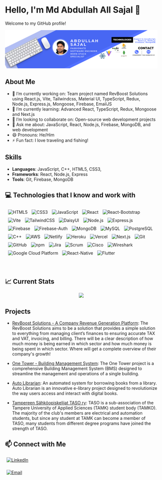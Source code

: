 # Hello, I'm Md Abdullah All Sajal 👋

Welcome to my GitHub profile!

<a href="https://www.linkedin.com/in/maa-sajal">
<img src="/images/banner.png" />
</a>

## About Me

- 🔭 I’m currently working on: Team project named RevBoost Solutions using React.js, Vite, Tailwindcss, Material UI, TypeScript, Redux, Node.js, Express.js, Mongoose, Firebase, EmailJS
- 🌱 I’m currently learning: Advanced React, TypeScript, Redux, Mongoose and Next.js
- 👯 I’m looking to collaborate on: Open-source web development projects
- 💬 Ask me about: JavaScript, React, Node.js, Firebase, MongoDB, and web development
- 😄 Pronouns: He/Him
- ⚡ Fun fact: I love traveling and fishing!

## Skills

- **Languages**: JavaScript, C++, HTML5, CSS3,
- **Frameworks**: React, Node.js, Express
- **Tools**: Git, Firebase, MongoDB

## :computer: Technologies that I know and work with

<p style="padding: 5px">
  <img style="padding: 5px" alt="HTML5" src="https://img.shields.io/badge/-HTML5-E34F26?style=flat-square&logo=html5&logoColor=white" />
  <img style="padding: 5px" alt="CSS3" src="https://img.shields.io/badge/-CSS3-1572B6?style=flat-square&logo=css3&logoColor=white" />
  <img style="padding: 5px" alt="JavaScript" src="https://img.shields.io/badge/-JavaScript-F7DF1E?style=flat-square&logo=javascript&logoColor=black" />
  <img style="padding: 5px" alt="React" src="https://img.shields.io/badge/-React-61DAFB?style=flat-square&logo=react&logoColor=black" />
  <img style="padding: 5px" alt="React-Bootstrap" src="https://img.shields.io/badge/-React--Bootstrap-563D7C?style=flat-square&logo=bootstrap&logoColor=white" />
  <img style="padding: 5px" alt="Vite" src="https://img.shields.io/badge/-Vite-646CFF?style=flat-square&logo=vite&logoColor=white" />
  <img style="padding: 5px" alt="TailwindCSS" src="https://img.shields.io/badge/-TailwindCSS-38B2AC?style=flat-square&logo=tailwind-css&logoColor=white" />
  <img style="padding: 5px" alt="DaisyUI" src="https://img.shields.io/badge/-DaisyUI-5A29E4?style=flat-square&logo=daisyui&logoColor=white" />
  <img style="padding: 5px" alt="Node.js" src="https://img.shields.io/badge/-Node.js-43853d?style=flat-square&logo=Node.js&logoColor=white" />
  <img style="padding: 5px" alt="Express.js" src="https://img.shields.io/badge/-Express.js-000000?style=flat-square&logo=express&logoColor=white" />
  <img style="padding: 5px" alt="Firebase" src="https://img.shields.io/badge/-Firebase-FFCA28?style=flat-square&logo=firebase&logoColor=white" />
  <img style="padding: 5px" alt="Firebase-Auth" src="https://img.shields.io/badge/-Firebase--Auth-FFCA28?style=flat-square&logo=firebase&logoColor=white" />
  <img style="padding: 5px" alt="MongoDB" src="https://img.shields.io/badge/-MongoDB-47A248?style=flat-square&logo=mongodb&logoColor=white" />
  <img style="padding: 5px" alt="MySQL" src="https://img.shields.io/badge/-MySQL-4479A1?style=flat-square&logo=mysql&logoColor=white" />
  <img style="padding: 5px" alt="PostgreSQL" src="https://img.shields.io/badge/-PostgreSQL-336791?style=flat-square&logo=postgresql&logoColor=white" />
  <img style="padding: 5px" alt="C++" src="https://img.shields.io/badge/-C++-00599C?style=flat-square&logo=c%2B%2B&logoColor=white" />
  <img style="padding: 5px" alt="AWS" src="https://img.shields.io/badge/-AWS-232F3E?style=flat-square&logo=amazon-aws&logoColor=white" />
  <img style="padding: 5px" alt="Netlify" src="https://img.shields.io/badge/-Netlify-00C7B7?style=flat-square&logo=netlify&logoColor=white" />
  <img style="padding: 5px" alt="Heroku" src="https://img.shields.io/badge/-Heroku-430098?style=flat-square&logo=heroku&logoColor=white" />
  <img style="padding: 5px" alt="Vercel" src="https://img.shields.io/badge/-Vercel-000000?style=flat-square&logo=vercel&logoColor=white" />
  <img style="padding: 5px" alt="Next.js" src="https://img.shields.io/badge/-Next.js-000000?style=flat-square&logo=next.js&logoColor=white" />
  <img style="padding: 5px" alt="Git" src="https://img.shields.io/badge/-Git-F05032?style=flat-square&logo=git&logoColor=white" />
  <img style="padding: 5px" alt="GitHub" src="https://img.shields.io/badge/-GitHub-181717?style=flat-square&logo=github&logoColor=white" />
  <img style="padding: 5px" alt="npm" src="https://img.shields.io/badge/-NPM-CB3837?style=flat-square&logo=npm&logoColor=white" />
  <img style="padding: 5px" alt="Jira" src="https://img.shields.io/badge/-Jira-0052CC?style=flat-square&logo=jira&logoColor=white" />
  <img style="padding: 5px" alt="Scrum" src="https://img.shields.io/badge/-Scrum-6DB33F?style=flat-square&logo=scrumalliance&logoColor=white" />
  <img style="padding: 5px" alt="Cisco" src="https://img.shields.io/badge/-Cisco-1BA0D7?style=flat-square&logo=cisco&logoColor=white" />
  <img style="padding: 5px" alt="Wireshark" src="https://img.shields.io/badge/-Wireshark-1679A7?style=flat-square&logo=wireshark&logoColor=white" />
  <img style="padding: 5px" alt="Google Cloud Platform" src="https://img.shields.io/badge/-Google_Cloud_Platform-1a73e8?style=flat-square&logo=google-cloud&logoColor=white" />
  <img style="padding: 5px" alt="React-Native" src="https://img.shields.io/badge/-React--Native-61DAFB?style=flat-square&logo=react&logoColor=black" />
  <img style="padding: 5px" alt="Flutter" src="https://img.shields.io/badge/-Flutter-02569B?style=flat-square&logo=flutter&logoColor=white" />

</p>

<br>
<!-- <p align="center">
<img src="/images/icons/HTML.png" />
<img src="/images/icons/css.png" />
<img src="/images/icons/JavaScript.png" />
<img src="/images/icons/react.png" />
<img src="/images/icons/tailwind.png" />
</p>
<p align="center">
<img src="/images/icons/node.png" />
<img src="/images/icons/express.png" />
<img src="/images/icons/firebase.png" />
<img src="/images/icons/mongo.png" />
<img src="/images/icons/cpp.png" />
</p> -->

## :chart_with_upwards_trend: Current Stats

<p align="center">
  <img width="80%" src="https://github-readme-streak-stats.herokuapp.com/?user=maasajal&theme=react&hide_border=true&background=0D1117&stroke=0D1117&fire=FF1CF7&sideLabels=00F0FF&currStreakNum=FF1CF7&ring=FF1CF7&currStreakLabel=FF1CF7&sideNums=00F0FF" />
</p>

## Projects

- [RevBoost Solutions - A Company Revenue Generation Platform](https://revboost.business-easy.com): The RevBoost Solutions aims to be a solution that provides a simple solution to everything from managing client’s finances to ensuring accurate TAX and VAT, invoicing, and billing. There will be a clear description of how much money is being earned in which sector and how much money is being spent in which sector. Where will get a complete overview of their company's growth!

- [One Tower - Building Management System](https://one1-tower.web.app): The One Tower project is a comprehensive Building Management System (BMS) designed to streamline the management and operations of a single building.

- [Auto Librarian](https://auto-e-librarian.web.app): An automated system for borrowing books from a library. Auto Librarian is an innovative e-library project designed to revolutionize the way users access and interact with digital books.

- [Tampereen Sähköopiskelijat TASO ry](https://taso-tamk-fi.netlify.app): TASO is a sub-association of the Tampere University of Applied Sciences (TAMK) student body (TAMKO). The majority of the club's members are electrical and automation students, but since any student at TAMK can become a member of TASO, many students from different degree programs have joined the strength of TASO.

## :mailbox: Connect with Me

<p align="center">

  [<img style="padding: 5px" alt="LinkedIn" src="https://img.shields.io/badge/-LinkedIn-0077B5?style=flat-square&logo=linkedin&logoColor=white" />](https://www.linkedin.com/in/maa-sajal)
  <!-- <br> -->
  [<img style="padding: 5px" alt="Email" src="https://img.shields.io/badge/-Email-D14836?style=flat-square&logo=gmail&logoColor=white" />](mailto:maas.sajal@gmail.com)
</p>

<!-- - [LinkedIn](https://www.linkedin.com/in/maa-sajal)
- [Email](mailto:maas.sajal@gmail.com) -->

<!--
![Your GitHub stats](https://github-readme-stats.vercel.app/api?username=maasajal&show_icons=true&theme=radical) -->
